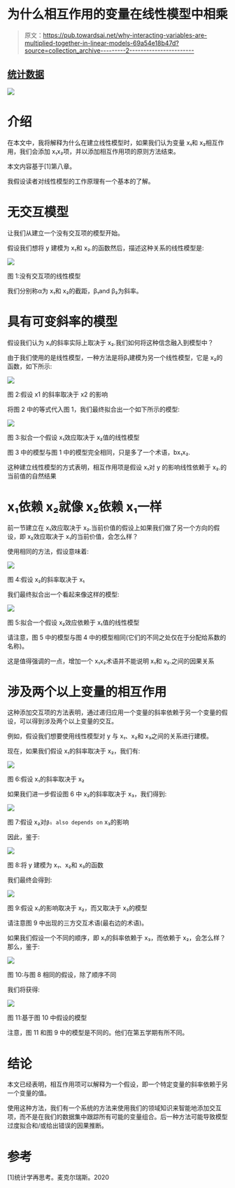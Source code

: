 # 为什么相互作用的变量在线性模型中相乘

> 原文：<https://pub.towardsai.net/why-interacting-variables-are-multiplied-together-in-linear-models-69a54e18b47d?source=collection_archive---------2----------------------->

## [统计数据](https://towardsai.net/p/category/statistics)

![](img/462bc1c3f056afa89db38135033f08e7.png)

# 介绍

在本文中，我将解释为什么在建立线性模型时，如果我们认为变量 x₁和 x₂相互作用，我们会添加 x₁x₂项，并以添加相互作用项的原则方法结束。

本文内容基于[1]第八章。

我假设读者对线性模型的工作原理有一个基本的了解。

# 无交互模型

让我们从建立一个没有交互项的模型开始。

假设我们想将 y 建模为 x₁和 x₂.的函数然后，描述这种关系的线性模型是:

![](img/e5269938f84339df7d52b09405bd600a.png)

图 1:没有交互项的线性模型

我们分别称α为 x₁和 x₂的截距，β₁and β₂为斜率。

# 具有可变斜率的模型

假设我们认为 x₁的斜率实际上取决于 x₂.我们如何将这种信念融入到模型中？

由于我们使用的是线性模型，一种方法是将β₁建模为另一个线性模型，它是 x₂的函数，如下所示:

![](img/1dee8521b3fc2a186de7eb1d3cbf6f34.png)

图 2:假设 x1 的斜率取决于 x2 的影响

将图 2 中的等式代入图 1，我们最终拟合出一个如下所示的模型:

![](img/26946573f8db04d680ca2518cce1ac03.png)

图 3:拟合一个假设 x₁效应取决于 x₂值的线性模型

图 3 中的模型与图 1 中的模型完全相同，只是多了一个术语，bx₁x₂.

这种建立线性模型的方式表明，相互作用项是假设 x₁对 y 的影响线性依赖于 x₂.的当前值的自然结果

# x₁依赖 x₂就像 x₂依赖 x₁一样

前一节建立在 x₁效应取决于 x₂.当前价值的假设上如果我们做了另一个方向的假设，即 x₂效应取决于 x₁的当前价值，会怎么样？

使用相同的方法，假设意味着:

![](img/1815d6b562840c3fcd496a5a6f7d8eb0.png)

图 4:假设 x₂的斜率取决于 x₁

我们最终拟合出一个看起来像这样的模型:

![](img/8e8c54cde03f07daeee368445a1b136e.png)

图 5:拟合一个假设 x₂效应依赖于 x₁值的线性模型

请注意，图 5 中的模型与图 4 中的模型相同(它们的不同之处仅在于分配给系数的名称)。

这是值得强调的一点，增加一个 x₁x₂术语并不能说明 x₁和 x₂.之间的因果关系

# 涉及两个以上变量的相互作用

这种添加交互项的方法表明，通过递归应用一个变量的斜率依赖于另一个变量的假设，可以得到涉及两个以上变量的交互。

例如，假设我们想要使用线性模型对 y 与 x₁、x₂和 x₃之间的关系进行建模。

现在，如果我们假设 x₁的斜率取决于 x₂，我们有:

![](img/b47a3ad2762651c1b0bfd8fca164361f.png)

图 6:假设 x₁的斜率取决于 x₂

如果我们进一步假设图 6 中 x₂的斜率取决于 x₃，我们得到:

![](img/ad9e2bcc32d710ac1870bc1d794b22a6.png)

图 7:假设 x₂对`β₁ also depends on` x₃的影响

因此，鉴于:

![](img/6a44e5649940ed1a6283b7b04e7984a4.png)

图 8:将 y 建模为 x₁、x₂和 x₃的函数

我们最终会得到:

![](img/14dd688c539283917fcd231562aa4793.png)

图 9:假设 x₁的影响取决于 x₂，而又取决于 x₃的模型

请注意图 9 中出现的三方交互术语(最右边的术语)。

如果我们假设一个不同的顺序，即 x₁的斜率依赖于 x₃，而依赖于 x₂，会怎么样？那么，鉴于:

![](img/e81204577fb840da6b9ab77919fe4bbc.png)

图 10:与图 8 相同的假设，除了顺序不同

我们将获得:

![](img/3cb90e6585a1a798834cedf94fd629ef.png)

图 11:基于图 10 中假设的模型

注意，图 11 和图 9 中的模型是不同的。他们在第五学期有所不同。

# 结论

本文已经表明，相互作用项可以解释为一个假设，即一个特定变量的斜率依赖于另一个变量的值。

使用这种方法，我们有一个系统的方法来使用我们的领域知识来智能地添加交互项，而不是在我们的数据集中跟踪所有可能的变量组合。后一种方法可能导致模型过度拟合和/或给出错误的因果推断。

# 参考

[1]统计学再思考。麦克尔瑞斯。2020